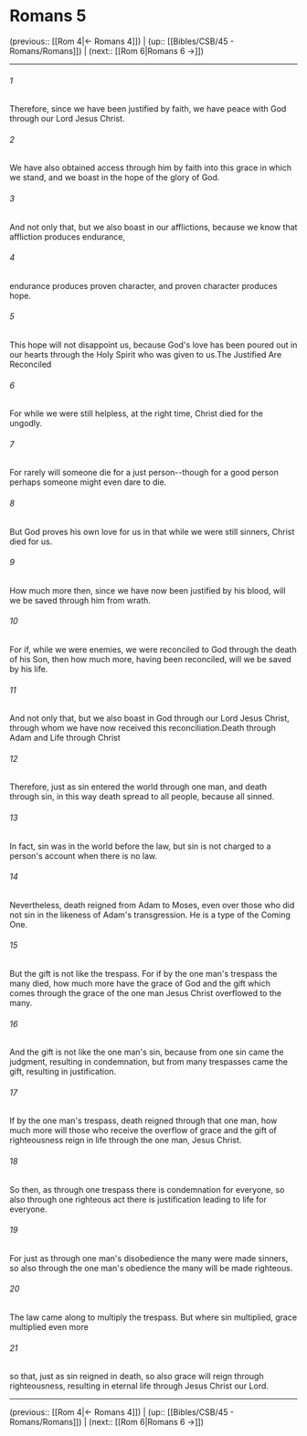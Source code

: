# Romans 5

(previous:: [[Rom 4|← Romans 4]]) | (up:: [[Bibles/CSB/45 - Romans/Romans]]) | (next:: [[Rom 6|Romans 6 →]])

***


###### 1 
Therefore, since we have been justified by faith, we have peace with God through our Lord Jesus Christ. 

###### 2 
We have also obtained access through him by faith into this grace in which we stand, and we boast in the hope of the glory of God. 

###### 3 
And not only that, but we also boast in our afflictions, because we know that affliction produces endurance, 

###### 4 
endurance produces proven character, and proven character produces hope. 

###### 5 
This hope will not disappoint us, because God's love has been poured out in our hearts through the Holy Spirit who was given to us.The Justified Are Reconciled 

###### 6 
For while we were still helpless, at the right time, Christ died for the ungodly. 

###### 7 
For rarely will someone die for a just person--though for a good person perhaps someone might even dare to die. 

###### 8 
But God proves his own love for us in that while we were still sinners, Christ died for us. 

###### 9 
How much more then, since we have now been justified by his blood, will we be saved through him from wrath. 

###### 10 
For if, while we were enemies, we were reconciled to God through the death of his Son, then how much more, having been reconciled, will we be saved by his life. 

###### 11 
And not only that, but we also boast in God through our Lord Jesus Christ, through whom we have now received this reconciliation.Death through Adam and Life through Christ 

###### 12 
Therefore, just as sin entered the world through one man, and death through sin, in this way death spread to all people, because all sinned. 

###### 13 
In fact, sin was in the world before the law, but sin is not charged to a person's account when there is no law. 

###### 14 
Nevertheless, death reigned from Adam to Moses, even over those who did not sin in the likeness of Adam's transgression. He is a type of the Coming One. 

###### 15 
But the gift is not like the trespass. For if by the one man's trespass the many died, how much more have the grace of God and the gift which comes through the grace of the one man Jesus Christ overflowed to the many. 

###### 16 
And the gift is not like the one man's sin, because from one sin came the judgment, resulting in condemnation, but from many trespasses came the gift, resulting in justification. 

###### 17 
If by the one man's trespass, death reigned through that one man, how much more will those who receive the overflow of grace and the gift of righteousness reign in life through the one man, Jesus Christ. 

###### 18 
So then, as through one trespass there is condemnation for everyone, so also through one righteous act there is justification leading to life for everyone. 

###### 19 
For just as through one man's disobedience the many were made sinners, so also through the one man's obedience the many will be made righteous. 

###### 20 
The law came along to multiply the trespass. But where sin multiplied, grace multiplied even more 

###### 21 
so that, just as sin reigned in death, so also grace will reign through righteousness, resulting in eternal life through Jesus Christ our Lord.

***

(previous:: [[Rom 4|← Romans 4]]) | (up:: [[Bibles/CSB/45 - Romans/Romans]]) | (next:: [[Rom 6|Romans 6 →]])
